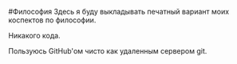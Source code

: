 #Философия
Здесь я буду выкладывать печатный вариант моих коспектов по философии.

Никакого кода.

Пользуюсь GitHub'ом чисто как удаленным сервером git.